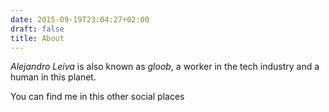 ```yaml
---
date: 2015-09-19T23:04:27+02:00
draft: false
title: About
---
```


*Alejandro Leiva* is also known as *gloob*, a worker in the tech industry and a human in this planet.

You can find me in this other social places

<div id="social">
<a href="mailto:gloob@litio.org"><div class="genericon genericon-mail"></div></a>
<a href="https://github.com/gloob"><div class="genericon genericon-github"></div></a>
<a href="https://twitter.com/gloob"><div class="genericon genericon-twitter"></div></a>
<a href="https://www.facebook.com/alejandro.leiva.9"><div class="genericon genericon-facebook"></div></a>
<a href="https://flickr.com/people/gloob"><div class="genericon genericon-flickr"></div></a>
<a href="https://www.linkedin.com/in/alejandroleiva"><div class="genericon genericon-linkedin"></div></a>
<a href="https://www.openhub.net/accounts/23204?ref=Detailed"><div class="genericon genericon-shuffle"></div></a>
</div>
